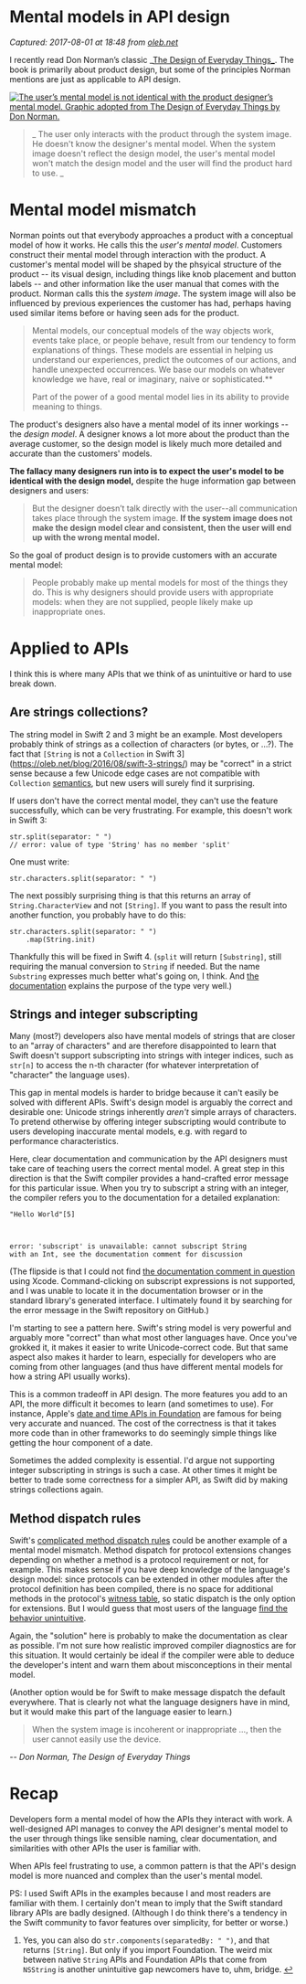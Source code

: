 # Mental models in API design

_Captured: 2017-08-01 at 18:48 from [oleb.net](https://oleb.net/blog/2017/07/mental-models-in-api-design/)_

I recently read Don Normanʼs classic _[The Design of Everyday Things_](https://en.wikipedia.org/wiki/The_Design_of_Everyday_Things). The book is primarily about product design, but some of the principles Norman mentions are just as applicable to API design.

[ ![The user’s mental model is not identical with the product designer’s mental model. Graphic adopted from The Design of Everyday Things by Don Norman.](https://oleb.net/media/design-of-everyday-things-design-model-vs-user-model-2224px.png) ](https://oleb.net/media/design-of-everyday-things-design-model-vs-user-model-2224px.png)

> _ The user only interacts with the product through the system image. He doesn't know the designer's mental model. When the system image doesn't reflect the design model, the user's mental model won't match the design model and the user will find the product hard to use. _

# Mental model mismatch

Norman points out that everybody approaches a product with a conceptual model of how it works. He calls this the _user's mental model_. Customers construct their mental model through interaction with the product. A customer's mental model will be shaped by the phsyical structure of the product -- its visual design, including things like knob placement and button labels -- and other information like the user manual that comes with the product. Norman calls this the _system image_. The system image will also be influenced by previous experiences the customer has had, perhaps having used similar items before or having seen ads for the product.

> Mental models, our conceptual models of the way objects work, events take place, or people behave, result from our tendency to form explanations of things. These models are essential in helping us understand our experiences, predict the outcomes of our actions, and handle unexpected occurrences. We base our models on whatever knowledge we have, real or imaginary, naive or sophisticated.**
> 
> Part of the power of a good mental model lies in its ability to provide meaning to things.

The product's designers also have a mental model of its inner workings -- the _design model_. A designer knows a lot more about the product than the average customer, so the design model is likely much more detailed and accurate than the customers' models.

**The fallacy many designers run into is to expect the user's model to be identical with the design model,** despite the huge information gap between designers and users:

> But the designer doesnʼt talk directly with the user--all communication takes place through the system image. **If the system image does not make the design model clear and consistent, then the user will end up with the wrong mental model.**

So the goal of product design is to provide customers with an accurate mental model:

> People probably make up mental models for most of the things they do. This is why designers should provide users with appropriate models: when they are not supplied, people likely make up inappropriate ones.

# Applied to APIs

I think this is where many APIs that we think of as unintuitive or hard to use break down.

## Are strings collections?

The string model in Swift 2 and 3 might be an example. Most developers probably think of strings as a collection of characters (or bytes, or …?). The fact that `[String` is not a `Collection` in Swift 3](https://oleb.net/blog/2016/08/swift-3-strings/) may be "correct" in a strict sense because a few Unicode edge cases are not compatible with `Collection` [semantics](https://oleb.net/blog/2016/12/protocols-have-semantics/), but new users will surely find it surprising.

If users don't have the correct mental model, they can't use the feature successfully, which can be very frustrating. For example, this doesn't work in Swift 3:
    
    
    str.split(separator: " ")
    // error: value of type 'String' has no member 'split'
    

One must write:
    
    
    str.characters.split(separator: " ")
    

The next possibly surprising thing is that this returns an array of `String.CharacterView` and not `[String]`. If you want to pass the result into another function, you probably have to do this:
    
    
    str.characters.split(separator: " ")
        .map(String.init)
    

Thankfully this will be fixed in Swift 4. (`split` will return `[Substring]`, still requiring the manual conversion to `String` if needed. But the name `Substring` expresses much better what's going on, I think. And [the documentation](https://developer.apple.com/documentation/swift/substring) explains the purpose of the type very well.)

## Strings and integer subscripting

Many (most?) developers also have mental models of strings that are closer to an "array of characters" and are therefore disappointed to learn that Swift doesn't support subscripting into strings with integer indices, such as `str[n]` to access the n-th character (for whatever interpretation of "character" the language uses).

This gap in mental models is harder to bridge because it can't easily be solved with different APIs. Swift's design model is arguably the correct and desirable one: Unicode strings inherently _aren't_ simple arrays of characters. To pretend otherwise by offering integer subscripting would contribute to users developing inaccurate mental models, e.g. with regard to performance characteristics.

Here, clear documentation and communication by the API designers must take care of teaching users the correct mental model. A great step in this direction is that the Swift compiler provides a hand-crafted error message for this particular issue. When you try to subscript a string with an integer, the compiler refers you to the documentation for a detailed explanation:
    
    
    "Hello World"[5]
    
    
    
    error: 'subscript' is unavailable: cannot subscript String
    with an Int, see the documentation comment for discussion
    

(The flipside is that I could not find [the documentation comment in question](https://github.com/apple/swift/blob/915923999592c4988fb1e6ec1673dfd46043f316/stdlib/public/core/UnavailableStringAPIs.swift.gyb#L13-L52) using Xcode. Command-clicking on subscript expressions is not supported, and I was unable to locate it in the documentation browser or in the standard library's generated interface. I ultimately found it by searching for the error message in the Swift repository on GitHub.)

I'm starting to see a pattern here. Swift's string model is very powerful and arguably more "correct" than what most other languages have. Once you've grokked it, it makes it easier to write Unicode-correct code. But that same aspect also makes it harder to learn, especially for developers who are coming from other languages (and thus have different mental models for how a string API usually works).

This is a common tradeoff in API design. The more features you add to an API, the more difficult it becomes to learn (and sometimes to use). For instance, Apple's [date and time APIs in Foundation](https://developer.apple.com/documentation/foundation/dates_and_times) are famous for being very accurate and nuanced. The cost of the correctness is that it takes more code than in other frameworks to do seemingly simple things like getting the hour component of a date.

Sometimes the added complexity is essential. I'd argue not supporting integer subscripting in strings is such a case. At other times it might be better to trade some correctness for a simpler API, as Swift did by making strings collections again.

## Method dispatch rules

Swift's [complicated method dispatch rules](https://www.raizlabs.com/dev/2016/12/swift-method-dispatch/) could be another example of a mental model mismatch. Method dispatch for protocol extensions changes depending on whether a method is a protocol requirement or not, for example. This makes sense if you have deep knowledge of the language's design model: since protocols can be extended in other modules after the protocol definition has been compiled, there is no space for additional methods in the protocol's [witness table](https://github.com/apple/swift/blob/master/docs/Lexicon.rst), so static dispatch is the only option for extensions. But I would guess that most users of the language [find the behavior unintuitive](https://nomothetis.svbtle.com/the-ghost-of-swift-bugs-future).

Again, the "solution" here is probably to make the documentation as clear as possible. I'm not sure how realistic improved compiler diagnostics are for this situation. It would certainly be ideal if the compiler were able to deduce the developer's intent and warn them about misconceptions in their mental model.

(Another option would be for Swift to make message dispatch the default everywhere. That is clearly not what the language designers have in mind, but it would make this part of the language easier to learn.)

> When the system image is incoherent or inappropriate …, then the user cannot easily use the device.

_-- Don Norman, _The Design of Everyday Things__

# Recap

Developers form a mental model of how the APIs they interact with work. A well-designed API manages to convey the API designer's mental model to the user through things like sensible naming, clear documentation, and similarities with other APIs the user is familiar with.

When APIs feel frustrating to use, a common pattern is that the API's design model is more nuanced and complex than the user's mental model.

PS: I used Swift APIs in the examples because I and most readers are familiar with them. I certainly don't mean to imply that the Swift standard library APIs are badly designed. (Although I do think there's a tendency in the Swift community to favor features over simplicity, for better or worse.)

  1. Yes, you can also do `str.components(separatedBy: " ")`, and that returns `[String]`. But only if you import Foundation. The weird mix between native `String` APIs and Foundation APIs that come from `NSString` is another unintuitive gap newcomers have to, uhm, bridge. [↩︎](https://oleb.net/blog/2017/07/mental-models-in-api-design/)
